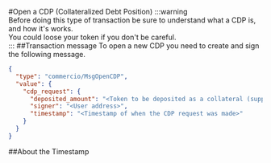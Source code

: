 #Open a CDP (Collateralized Debt Position)
:::warning  
Before doing this type of transaction be sure to understand what a CDP is, and how it's works.  
You could loose your token if you don't be careful.  
:::
##Transaction message
To open a new CDP you need to create and sign the following message.  
```json
{
  "type": "commercio/MsgOpenCDP",
  "value": {
    "cdp_request": {
      "deposited_amount": "<Token to be deposited as a collateral (supports only integers)>",
      "signer": "<User address>",
      "timestamp": "<Timestamp of when the CDP request was made>"
    }
  }
}
```

##About the Timestamp


